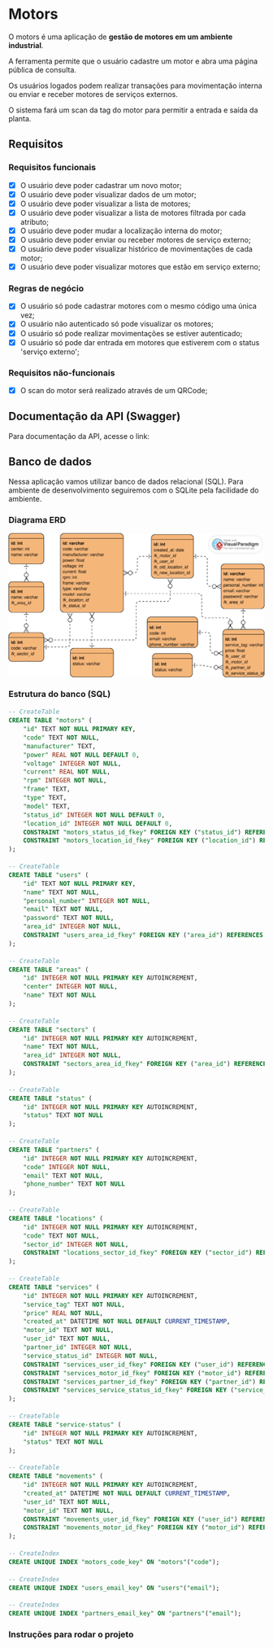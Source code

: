 # Motors

O motors é uma aplicação de **gestão de motores em um ambiente industrial**.

A ferramenta permite que o usuário cadastre um motor e abra uma página pública de consulta.

Os usuários logados podem realizar transações para movimentação interna ou enviar e receber motores de serviços externos.

O sistema fará um scan da tag do motor para permitir a entrada e saída da planta.

## Requisitos

### Requisitos funcionais

- [x] O usuário deve poder cadastrar um novo motor;
- [x] O usuário deve poder visualizar dados de um motor;
- [x] O usuário deve poder visualizar a lista de motores;
- [x] O usuário deve poder visualizar a lista de motores filtrada por cada atributo;
- [x] O usuário deve poder mudar a localização interna do motor;
- [x] O usuário deve poder enviar ou receber motores de serviço externo;
- [x] O usuário deve poder visualizar histórico de movimentações de cada motor;
- [x] O usuário deve poder visualizar motores que estão em serviço externo;

### Regras de negócio

- [x] O usuário só pode cadastrar motores com o mesmo código uma única vez;
- [x] O usuário não autenticado só pode visualizar os motores;
- [x] O usuário só pode realizar movimentações se estiver autenticado;
- [x] O usuário só pode dar entrada em motores que estiverem com o status 'serviço externo';

### Requisitos não-funcionais

- [x] O scan do motor será realizado através de um QRCode;

## Documentação da API (Swagger)

Para documentação da API, acesse o link:

## Banco de dados

Nessa aplicação vamos utilizar banco de dados relacional (SQL). Para ambiente de desenvolvimento seguiremos com o SQLite pela facilidade do ambiente.

### Diagrama ERD

<img src="github\gmc-white.svg" width="600" alt="Diagrama ERD do banco de dados" style="display: block; margin: 0 auto"/>

### Estrutura do banco (SQL)

```sql
-- CreateTable
CREATE TABLE "motors" (
    "id" TEXT NOT NULL PRIMARY KEY,
    "code" TEXT NOT NULL,
    "manufacturer" TEXT,
    "power" REAL NOT NULL DEFAULT 0,
    "voltage" INTEGER NOT NULL,
    "current" REAL NOT NULL,
    "rpm" INTEGER NOT NULL,
    "frame" TEXT,
    "type" TEXT,
    "model" TEXT,
    "status_id" INTEGER NOT NULL DEFAULT 0,
    "location_id" INTEGER NOT NULL DEFAULT 0,
    CONSTRAINT "motors_status_id_fkey" FOREIGN KEY ("status_id") REFERENCES "status" ("id") ON DELETE RESTRICT ON UPDATE CASCADE,
    CONSTRAINT "motors_location_id_fkey" FOREIGN KEY ("location_id") REFERENCES "locations" ("id") ON DELETE RESTRICT ON UPDATE CASCADE
);

-- CreateTable
CREATE TABLE "users" (
    "id" TEXT NOT NULL PRIMARY KEY,
    "name" TEXT NOT NULL,
    "personal_number" INTEGER NOT NULL,
    "email" TEXT NOT NULL,
    "password" TEXT NOT NULL,
    "area_id" INTEGER NOT NULL,
    CONSTRAINT "users_area_id_fkey" FOREIGN KEY ("area_id") REFERENCES "areas" ("id") ON DELETE RESTRICT ON UPDATE CASCADE
);

-- CreateTable
CREATE TABLE "areas" (
    "id" INTEGER NOT NULL PRIMARY KEY AUTOINCREMENT,
    "center" INTEGER NOT NULL,
    "name" TEXT NOT NULL
);

-- CreateTable
CREATE TABLE "sectors" (
    "id" INTEGER NOT NULL PRIMARY KEY AUTOINCREMENT,
    "name" TEXT NOT NULL,
    "area_id" INTEGER NOT NULL,
    CONSTRAINT "sectors_area_id_fkey" FOREIGN KEY ("area_id") REFERENCES "areas" ("id") ON DELETE RESTRICT ON UPDATE CASCADE
);

-- CreateTable
CREATE TABLE "status" (
    "id" INTEGER NOT NULL PRIMARY KEY AUTOINCREMENT,
    "status" TEXT NOT NULL
);

-- CreateTable
CREATE TABLE "partners" (
    "id" INTEGER NOT NULL PRIMARY KEY AUTOINCREMENT,
    "code" INTEGER NOT NULL,
    "email" TEXT NOT NULL,
    "phone_number" TEXT NOT NULL
);

-- CreateTable
CREATE TABLE "locations" (
    "id" INTEGER NOT NULL PRIMARY KEY AUTOINCREMENT,
    "code" TEXT NOT NULL,
    "sector_id" INTEGER NOT NULL,
    CONSTRAINT "locations_sector_id_fkey" FOREIGN KEY ("sector_id") REFERENCES "sectors" ("id") ON DELETE RESTRICT ON UPDATE CASCADE
);

-- CreateTable
CREATE TABLE "services" (
    "id" INTEGER NOT NULL PRIMARY KEY AUTOINCREMENT,
    "service_tag" TEXT NOT NULL,
    "price" REAL NOT NULL,
    "created_at" DATETIME NOT NULL DEFAULT CURRENT_TIMESTAMP,
    "motor_id" TEXT NOT NULL,
    "user_id" TEXT NOT NULL,
    "partner_id" INTEGER NOT NULL,
    "service_status_id" INTEGER NOT NULL,
    CONSTRAINT "services_user_id_fkey" FOREIGN KEY ("user_id") REFERENCES "users" ("id") ON DELETE RESTRICT ON UPDATE CASCADE,
    CONSTRAINT "services_motor_id_fkey" FOREIGN KEY ("motor_id") REFERENCES "motors" ("id") ON DELETE RESTRICT ON UPDATE CASCADE,
    CONSTRAINT "services_partner_id_fkey" FOREIGN KEY ("partner_id") REFERENCES "partners" ("id") ON DELETE RESTRICT ON UPDATE CASCADE,
    CONSTRAINT "services_service_status_id_fkey" FOREIGN KEY ("service_status_id") REFERENCES "service-status" ("id") ON DELETE RESTRICT ON UPDATE CASCADE
);

-- CreateTable
CREATE TABLE "service-status" (
    "id" INTEGER NOT NULL PRIMARY KEY AUTOINCREMENT,
    "status" TEXT NOT NULL
);

-- CreateTable
CREATE TABLE "movements" (
    "id" INTEGER NOT NULL PRIMARY KEY AUTOINCREMENT,
    "created_at" DATETIME NOT NULL DEFAULT CURRENT_TIMESTAMP,
    "user_id" TEXT NOT NULL,
    "motor_id" TEXT NOT NULL,
    CONSTRAINT "movements_user_id_fkey" FOREIGN KEY ("user_id") REFERENCES "users" ("id") ON DELETE RESTRICT ON UPDATE CASCADE,
    CONSTRAINT "movements_motor_id_fkey" FOREIGN KEY ("motor_id") REFERENCES "motors" ("id") ON DELETE RESTRICT ON UPDATE CASCADE
);

-- CreateIndex
CREATE UNIQUE INDEX "motors_code_key" ON "motors"("code");

-- CreateIndex
CREATE UNIQUE INDEX "users_email_key" ON "users"("email");

-- CreateIndex
CREATE UNIQUE INDEX "partners_email_key" ON "partners"("email");

```

### Instruções para rodar o projeto
